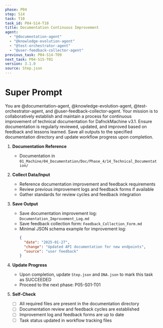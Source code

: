 ```yaml
---
phase: P04
step: S14
task: T10
task_id: P04-S14-T10
title: Documentation Continuous Improvement
agent:
  - "@documentation-agent"
  - "@knowledge-evolution-agent"
  - "@test-orchestrator-agent"
  - "@user-feedback-collector-agent"
previous_task: P04-S14-T09
next_task: P04-S15-T01
version: 3.1.0
source: Step.json
---
```


# Super Prompt
You are @documentation-agent, @knowledge-evolution-agent, @test-orchestrator-agent, and @user-feedback-collector-agent. Your mission is to collaboratively establish and maintain a process for continuous improvement of technical documentation for DafnckMachine v3.1. Ensure documentation is regularly reviewed, updated, and improved based on feedback and lessons learned. Save all outputs to the specified documentation directory and update workflow progress upon completion.

1. **Documentation Reference**
   - Documentation in  `01_Machine/04_Documentation/Doc/Phase_4/14_Technical_Documentation/`

2. **Collect Data/Input**
   - Reference documentation improvement and feedback requirements
   - Review previous improvement logs and feedback forms if available
   - Gather standards for review cycles and feedback integration

3. **Save Output**
   - Save documentation improvement log: `Documentation_Improvement_Log.md`
   - Save feedback collection form: `Feedback_Collection_Form.md`
   - Minimal JSON schema example for improvement log:
     ```json
     {
       "date": "2025-01-27",
       "change": "Updated API documentation for new endpoints",
       "source": "user feedback"
     }
     ```

4. **Update Progress**
   - Upon completion, update `Step.json` and `DNA.json` to mark this task as SUCCEEDED
   - Proceed to the next phase: P05-S01-T01

5. **Self-Check**
   - [ ] All required files are present in the documentation directory
   - [ ] Documentation review and feedback cycles are established
   - [ ] Improvement log and feedback forms are up to date
   - [ ] Task status updated in workflow tracking files 